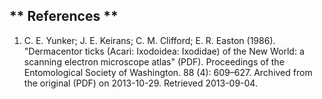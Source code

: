 ** References **
---------------------

1.	 C. E. Yunker; J. E. Keirans; C. M. Clifford; E. R. Easton (1986). "Dermacentor ticks (Acari: Ixodoidea: Ixodidae) of the New World: a scanning electron microscope atlas" (PDF). Proceedings of the Entomological Society of Washington. 88 (4): 609–627. Archived from the original (PDF) on 2013-10-29. Retrieved 2013-09-04.
